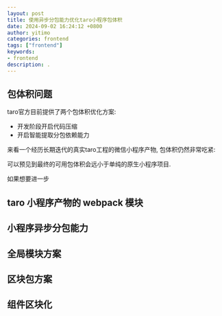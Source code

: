 ```yaml
---
layout: post
title: 使用异步分包能力优化taro小程序包体积
date: 2024-09-02 16:24:12 +0800
author: yitimo
categories: frontend
tags: ["frontend"]
keywords:
- frontend
description: .
---
```


## 包体积问题

taro官方目前提供了两个包体积优化方案:

- 开发阶段开启代码压缩
- 开启智能提取分包依赖能力

来看一个经历长期迭代的真实taro工程的微信小程序产物, 包体积仍然非常吃紧:

可以预见到最终的可用包体积会远小于单纯的原生小程序项目.

如果想要进一步

## taro 小程序产物的 webpack 模块

## 小程序异步分包能力

## 全局模块方案

## 区块包方案

## 组件区块化
